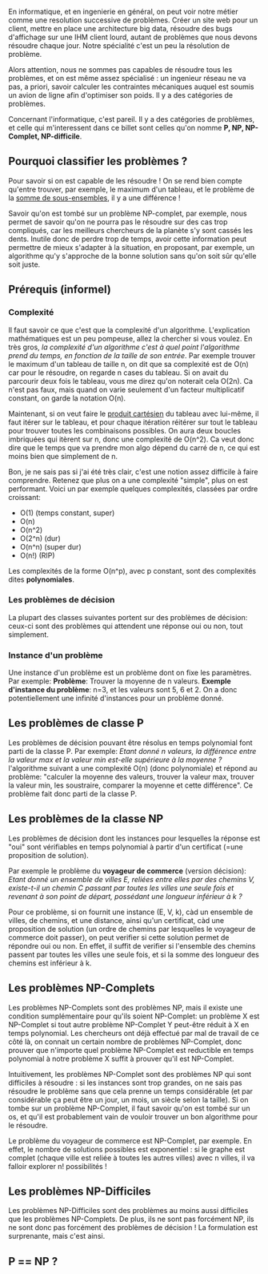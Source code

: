En informatique, et en ingenierie en général, on peut voir notre métier comme une resolution successive de problèmes. 
Créer un site web pour un client, mettre en place une architecture big data, résoudre des bugs d'affichage sur une IHM client lourd,
autant de problèmes que nous devons résoudre chaque jour. Notre spécialité c'est un peu la résolution de problème.

Alors attention, nous ne sommes pas capables de résoudre tous les problèmes, et on est même assez spécialisé :
un ingenieur réseau ne va pas, a priori, savoir calculer les contraintes mécaniques auquel est soumis un avion de ligne afin d'optimiser son poids. Il y a des catégories de problèmes.

Concernant l'informatique, c'est pareil. Il y a des catégories de problèmes, et celle qui m'interessent dans ce billet sont celles qu'on nomme **P, NP, NP-Complet, NP-difficile**. 

## Pourquoi classifier les problèmes ?
Pour savoir si on est capable de les résoudre ! On se rend bien compte qu'entre trouver, par exemple, le maximum d'un tableau, et le problème de la [somme de sous-ensembles](https://fr.wikipedia.org/wiki/Probl%C3%A8me_de_la_somme_de_sous-ensembles), il y a une différence ! 

Savoir qu'on est tombé sur un problème NP-complet, par exemple, nous permet de savoir qu'on ne pourra pas le résoudre sur des cas trop compliqués, car les meilleurs chercheurs de la planète s'y sont cassés les dents. Inutile donc de perdre trop de temps, avoir cette information peut permettre de mieux s'adapter à la situation, en proposant, par exemple, un algorithme qu'y s'approche de la bonne solution sans qu'on soit sûr qu'elle soit juste.

## Prérequis (informel)
### Complexité
Il faut savoir ce que c'est que la complexité d'un algorithme. L'explication mathématiques est un peu pompeuse, allez la chercher si vous voulez. En très gros, *la complexité d'un algorithme c'est à quel point l'algorithme prend du temps, en fonction de la taille de son entrée*. Par exemple trouver le maximum d'un tableau de taille n, on dit que sa complexité est de O(n) car pour le résoudre, on regarde n cases du tableau. 
Si on avait du parcourir deux fois le tableau, vous me direz qu'on noterait cela O(2n). Ca n'est pas faux, mais quand on varie seulement d'un facteur multiplicatif constant, on garde la notation O(n).

Maintenant, si on veut faire le [produit cartésien](http://www.bibmath.net/dico/index.php?action=affiche&quoi=./p/prodcart.html) du tableau avec lui-même, il faut itérer sur le tableau, et pour chaque itération réitérer sur tout le tableau pour trouver toutes les combinaisons possibles. On aura deux boucles imbriquées qui itèrent sur n, donc une complexité de O(n^2). Ca veut donc dire que le temps que va prendre mon algo dépend du carré de n, ce qui est moins bien que simplement de n.

Bon, je ne sais pas si j'ai été très clair, c'est une notion assez difficile à faire comprendre. Retenez que plus on a une complexité "simple", plus on est performant. Voici un par exemple quelques complexités, classées par ordre croissant:
- O(1) (temps constant, super)
- O(n)
- O(n^2)
- O(2^n) (dur)
- O(n^n) (super dur)
- O(n!) (RIP)

Les complexités de la forme O(n^p), avec p constant, sont des complexités dites **polynomiales**.

### Les problèmes de décision

La plupart des classes suivantes portent sur des problèmes de décision: ceux-ci sont des problèmes qui attendent une réponse oui ou non, tout simplement.

### Instance d'un problème
Une instance d'un problème est un problème dont on fixe les paramètres. Par exemple:
**Problème**: Trouver la moyenne de n valeurs.
**Exemple d'instance du problème**: n=3, et les valeurs sont 5, 6 et 2.
On a donc potentiellement une infinité d'instances pour un problème donné.

## Les problèmes de classe P
Les problèmes de décision pouvant être résolus en temps polynomial font parti de la classe P. 
Par exemple:
*Etant donné n valeurs, la différence entre la valeur max et la valeur min est-elle supérieure à la moyenne ?*
l'algorithme suivant a une complexité O(n) (donc polynomiale) et répond au problème: "calculer la moyenne des valeurs, trouver la valeur max, trouver la valeur min, les soustraire, comparer la moyenne et cette différence". Ce problème fait donc parti de la classe P.

## Les problèmes de la classe NP
Les problèmes de décision dont les instances pour lesquelles la réponse est "oui" sont vérifiables en temps polynomial à partir d'un certificat (=une proposition de solution).

Par exemple le problème du **voyageur de commerce** (version décision):  
*Etant donné un ensemble de villes E, reliées entre elles par des chemins V, existe-t-il un chemin C passant par toutes les villes une seule fois et revenant à son point de départ, possédant une longueur inférieur à k ?*

Pour ce problème, si on fournit une instance (E, V, k), càd un ensemble de villes, de chemins, et une distance, ainsi qu'un certificat, càd une proposition de solution (un ordre de chemins par lesquelles le voyageur de commerce doit passer), on peut verifier si cette solution permet de répondre oui ou non. En effet, il suffit de verifier si l'ensemble des chemins passent par toutes les villes une seule fois, et si la somme des longueur des chemins est inférieur à k.

## Les problèmes NP-Complets
Les problèmes NP-Complets sont des problèmes NP, mais il existe une condition sumplémentaire pour qu'ils soient NP-Complet: un problème X est NP-Complet si tout autre problème NP-Complet Y peut-être réduit à X en temps polynomial. Les chercheurs ont déjà effectué par mal de travail de ce côté là, on connait un certain nombre de problèmes NP-Complet, donc prouver que n'importe quel problème NP-Complet est reductible en temps polynomial à notre problème X suffit à prouver qu'il est NP-Complet.

Intuitivement, les problèmes NP-Complet sont des problèmes NP qui sont difficiles à résoudre : si les instances sont trop grandes, on ne sais pas résoudre le problème sans que cela prenne un temps considérable (et par considérable ça peut être un jour, un mois, un siècle selon la taille). Si on tombe sur un problème NP-Complet, il faut savoir qu'on est tombé sur un os, et qu'il est probablement vain de vouloir trouver un bon algorithme pour le résoudre.

Le problème du voyageur de commerce est NP-Complet, par exemple. En effet, le nombre de solutions possibles est exponentiel : si le graphe est complet (chaque ville est reliée à toutes les autres villes) avec n villes, il va falloir explorer n! possibilités ! 

## Les problèmes NP-Difficiles
Les problèmes NP-Difficiles sont des problèmes au moins aussi difficiles que les problèmes NP-Complets. De plus, ils ne sont pas forcément NP, ils ne sont donc pas forcément des problèmes de décision ! La formulation est surprenante, mais c'est ainsi.

## P == NP ?



